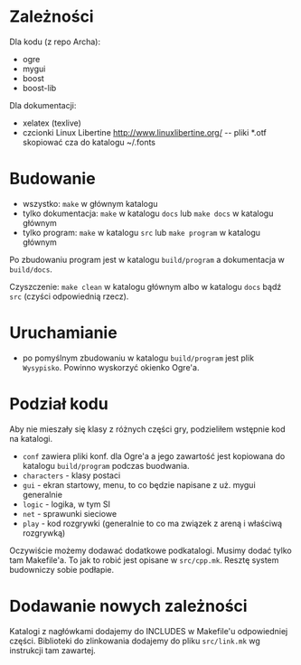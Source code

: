 # Zależności

Dla kodu (z repo Archa):

- ogre
- mygui
- boost
- boost-lib

Dla dokumentacji:

- xelatex (texlive)
- czcionki Linux Libertine <http://www.linuxlibertine.org/> -- pliki *.otf skopiować cza do katalogu ~/.fonts

# Budowanie

- wszystko: `make` w głównym katalogu
- tylko dokumentacja: `make` w katalogu `docs` lub `make docs` w katalogu głównym
- tylko program: `make` w katalogu `src` lub `make program` w katalogu głównym

Po zbudowaniu program jest w katalogu `build/program` a dokumentacja w `build/docs`.

Czyszczenie: `make clean` w katalogu głównym albo w katalogu `docs` bądź `src` (czyści odpowiednią rzecz).

# Uruchamianie

- po pomyślnym zbudowaniu w katalogu `build/program` jest plik
  `Wysypisko`. Powinno wyskorzyć okienko Ogre'a.

# Podział kodu

Aby nie mieszały się klasy z różnych części gry, podzieliłem
wstępnie kod na katalogi.

- `conf` zawiera pliki konf. dla Ogre'a a jego zawartość jest
kopiowana do katalogu `build/program` podczas buodwania.
- `characters` - klasy postaci
- `gui` - ekran startowy, menu, to co będzie napisane z uż. mygui generalnie
- `logic` - logika, w tym SI
- `net` - sprawunki sieciowe
- `play` - kod rozgrywki (generalnie to co ma związek z areną i właściwą rozgrywką)

Oczywiście możemy dodawać dodatkowe podkatalogi. Musimy dodać tylko
tam Makefile'a. To jak to robić jest opisane w `src/cpp.mk`. Resztę
system budowniczy sobie podłapie.

# Dodawanie nowych zależności

Katalogi z nagłówkami dodajemy do INCLUDES w Makefile'u odpowiedniej
części. Biblioteki do zlinkowania dodajemy do pliku `src/link.mk` wg
instrukcji tam zawartej.
